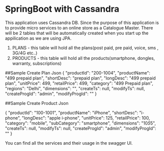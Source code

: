 # SpringBoot with Cassandra

This application uses Cassandra DB. Since the purpose of this application is to provide micro services to an online store as a Catalogue Master. 
There will be 2 tables that will be automatically created when you start up the appilication as we are using JPA.
1. PLANS - this table will hold all the plans(post paid, pre paid, voice, sms , 3G/4G etc..)
2. PRODUCTS - this table will hold all the products(smartphone, dongles, warranty, subscriptions)

##Sample Create Plan Json
{
    "productId": "200-1004",
    "productName": "499 prepaid plan",
    "shortDesc": "prepaid plan",
    "longDesc": "499 prepaid plan",
    "unitPrice": 499,
    "retailPrice": 499,
    "category": "499 Prepaid plan",
    "regions": "Delhi",
    "dimensions": "",
    "createTs": null,
    "modifyTs": null,
    "createProgId": "admin",
    "modifyProgId": ""
}

##Sample Create Product Json

{
    "productId": "100-1001",
    "productName": "iPhone",
    "shortDesc": "i-phone",
    "longDesc": "apple i-phone",
    "unitPrice": 125,
    "retailPrice": 100,
    "category": "mobile",
    "subCategory": "smartphone",
    "dimensions": "10*5*5",
    "createTs": null,
    "modifyTs": null,
    "createProgId": "admin",
    "modifyProgId": ""
}

You can find all the services and their usage in the swagger UI.
